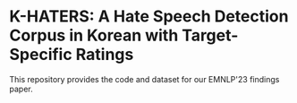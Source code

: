 # K-HATERS: A Hate Speech Detection Corpus in Korean with Target-Specific Ratings

This repository provides the code and dataset for our EMNLP'23 findings paper.

<!--Download the data [here](https://huggingface.co/datasets/humane-lab/K-HATERS/tree/main/transformed) and place it in each directory as follows.<br>
- *Total_data_4.pickle* -> Data
- *train_data.pickle*, *val_data.pickle*, *test_data.pickle* -> Data/Total_data_4<br>

## Training
```python
python train.py
```
&emsp; This trains the H+T model using transformed labels.

## Evaluation
```python
python evaluation.py
```
&emsp; This evaluates the trained H+T model using the test set.-->
